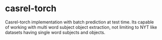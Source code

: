 # casrel-torch

Casrel-torch implementation with batch prediction at test time.
Its capable of working with multi word subject object extraction, not limiting to NYT like datasets having single word subjects and objects.
